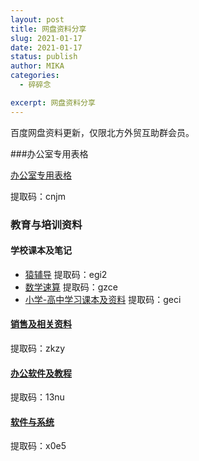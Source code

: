 ```yaml
---
layout: post
title: 网盘资料分享
slug: 2021-01-17
date: 2021-01-17
status: publish
author: MIKA
categories: 
  - 碎碎念

excerpt: 网盘资料分享
---
```


百度网盘资料更新，仅限北方外贸互助群会员。

###办公室专用表格



[办公室专用表格](https://pan.baidu.com/s/1oJ73nZDRvrotcugSFPys5Q)

提取码：cnjm 

### 教育与培训资料

#### 学校课本及笔记
- [猿辅导](https://pan.baidu.com/s/18QwfjdNsc_e8CyTdAfOeyQ)
提取码：egi2 
- [数学速算](https://pan.baidu.com/s/1AezRJPqZ8YOAMEMj45YwnQ)
提取码：gzce 
- [小学-高中学习课本及资料](https://pan.baidu.com/s/1s3-2WhV1SairqyoojJgEWw)
提取码：geci 

#### [销售及相关资料](https://pan.baidu.com/s/1-sigj81aUI06OdivbyK8fw)

提取码：zkzy 

#### [办公软件及教程](https://pan.baidu.com/s/1SpimKhfdWBoOGcX1mlW0hA)

提取码：13nu 

#### [软件与系统](https://pan.baidu.com/s/1cjQZl8tFnZeIF6qbhaAulw )

提取码：x0e5 

